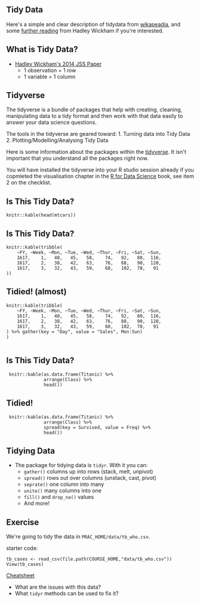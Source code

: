 
## Tidy Data
Here's a simple and clear description of tidydata from [wikapeadia](https://en.wikipedia.org/wiki/Tidy_data), and some [further reading](http://vita.had.co.nz/papers/tidy-data.html) from Hadley Wickham if you're interested.   

## What is Tidy Data?
* [Hadley Wickham's 2014 JSS Paper](https://www.jstatsoft.org/article/view/v059i10)
    - 1 observation = 1 row
    - 1 variable = 1 column
    

## Tidyverse

The tidyverse is a bundle of packages that help with creating, cleaning, manipulating data to a tidy format and then work with that data easily to answer your data science questions. 

The tools in the tidyverse are geared toward:
    1. Turning data into Tidy Data
    2. Plotting/Modelling/Analysing Tidy Data

Here is some information about the packages within the [tidyverse](https://www.tidyverse.org/). It isn't important that you understand all the packages right now.   

You will have installed the tidyverse into your R studio session already if you copmleted the visualisation chapter in the [R for Data Science](http://r4ds.had.co.nz/) book, see item 2 on the checklist.



## Is This Tidy Data?
```{r, echo=FALSE}
knitr::kable(head(mtcars))
```

## Is This Tidy Data?
```{r, echo=FALSE}
knitr::kable(tribble(
    ~FY, ~Week, ~Mon, ~Tue, ~Wed, ~Thur, ~Fri, ~Sat, ~Sun,
    1617,    1,   40,   45,   58,    74,   92,   80,  116,
    1617,    2,   38,   42,   63,    76,   88,   90,  120,
    1617,    3,   32,   43,   59,    68,   102,  78,   91
))
```

## Tidied! (almost)
```{r, echo=FALSE}
knitr::kable(tribble(
    ~FY, ~Week, ~Mon, ~Tue, ~Wed, ~Thur, ~Fri, ~Sat, ~Sun,
    1617,    1,   40,   45,   58,    74,   92,   80,  116,
    1617,    2,   38,   42,   63,    76,   88,   90,  120,
    1617,    3,   32,   43,   59,    68,   102,  78,   91
) %>% gather(key = "Day", value = "Sales", Mon:Sun)
)
    
```

## Is This Tidy Data?
```{r, echo = FALSE}
 knitr::kable(as.data.frame(Titanic) %>% 
              arrange(Class) %>%
              head())

```

## Tidied!
```{r, echo=FALSE}
 knitr::kable(as.data.frame(Titanic) %>% 
              arrange(Class) %>%
              spread(key = Survived, value = Freq) %>%      
              head())
```

## Tidying Data
* The package for tidying data is `tidyr`. With it you can:
    - `gather()` columns up into rows (stack, melt, unpivot)
    - `spread()` rows out over columns (unstack, cast, pivot)
    - `seprate()` one column into many
    - `unite()` many columns into one
    - `fill()` and `drop_na()` values
    - And more!


## Exercise
We're going to tidy the data in `PRAC_HOME/data/tb_who.csv`.

starter code:
```{r, eval=FALSE}
tb_cases <- read_csv(file.path(COURSE_HOME,"data/tb_who.csv"))
View(tb_cases)
```
[Cheatsheet](https://www.rstudio.com/wp-content/uploads/2015/02/data-wrangling-cheatsheet.pdf)

* What are the issues with this data?
* What `tidyr` methods can be used to fix it?





